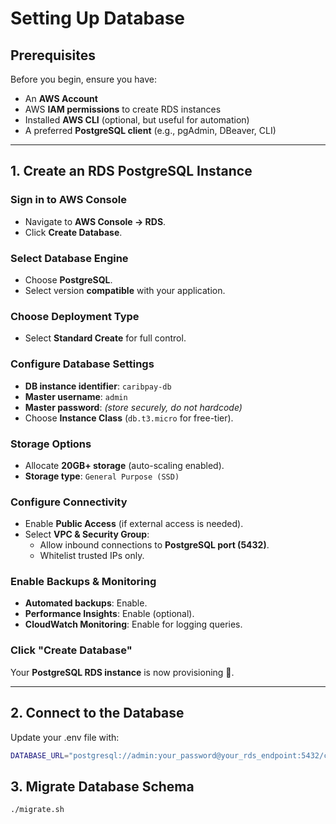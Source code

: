 # Setting Up Database

## Prerequisites

Before you begin, ensure you have:

- An **AWS Account**
- AWS **IAM permissions** to create RDS instances
- Installed **AWS CLI** (optional, but useful for automation)
- A preferred **PostgreSQL client** (e.g., pgAdmin, DBeaver, CLI)

---

## 1. Create an RDS PostgreSQL Instance

### Sign in to AWS Console

- Navigate to **AWS Console → RDS**.
- Click **Create Database**.

### Select Database Engine

- Choose **PostgreSQL**.
- Select version **compatible** with your application.

### Choose Deployment Type

- Select **Standard Create** for full control.

### Configure Database Settings

- **DB instance identifier**: `caribpay-db`
- **Master username**: `admin`
- **Master password**: _(store securely, do not hardcode)_
- Choose **Instance Class** (`db.t3.micro` for free-tier).

### Storage Options

- Allocate **20GB+ storage** (auto-scaling enabled).
- **Storage type**: `General Purpose (SSD)`

### Configure Connectivity

- Enable **Public Access** (if external access is needed).
- Select **VPC & Security Group**:
  - Allow inbound connections to **PostgreSQL port (5432)**.
  - Whitelist trusted IPs only.

### Enable Backups & Monitoring

- **Automated backups**: Enable.
- **Performance Insights**: Enable (optional).
- **CloudWatch Monitoring**: Enable for logging queries.

### Click "Create Database"

Your **PostgreSQL RDS instance** is now provisioning 🚀.

---

## 2. Connect to the Database

Update your .env file with:

```bash
DATABASE_URL="postgresql://admin:your_password@your_rds_endpoint:5432/caribpay-db"

```

## 3. Migrate Database Schema

```bash
./migrate.sh
```
